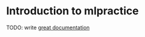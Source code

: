 # Introduction to mlpractice

TODO: write [great documentation](http://jacobian.org/writing/what-to-write/)
